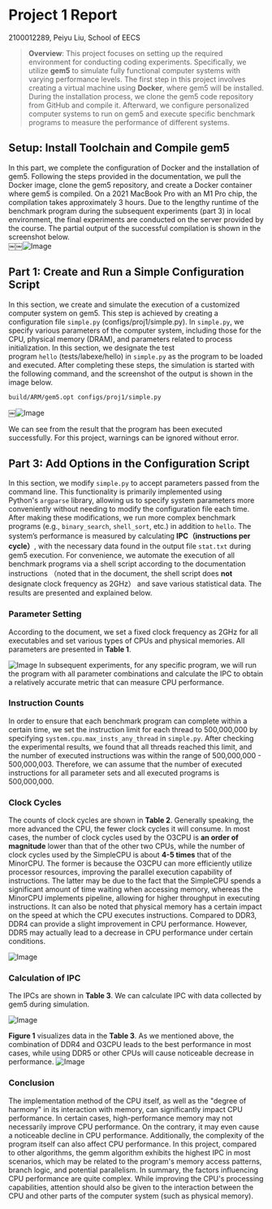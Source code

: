 # Project 1 Report
2100012289, Peiyu Liu, School of EECS
> **Overview**: This project focuses on setting up the required environment for conducting coding experiments. Specifically, we utilize **gem5** to simulate fully functional computer systems with varying performance levels. The first step in this project involves creating a virtual machine using **Docker**, where gem5 will be installed. During the installation process, we clone the gem5 code repository from GitHub and compile it. Afterward, we configure personalized computer systems to run on gem5 and execute specific benchmark programs to measure the performance of different systems.

## Setup: Install Toolchain and Compile gem5
In this part, we complete the configuration of Docker and the installation of gem5. Following the steps provided in the documentation, we pull the Docker image, clone the gem5 repository, and create a Docker container where gem5 is compiled. On a 2021 MacBook Pro with an M1 Pro chip, the compilation takes approximately 3 hours. Due to the lengthy runtime of the benchmark program during the subsequent experiments (part 3) in local environment, the final experiments are conducted on the server provided by the course. The partial output of the successful compilation is shown in the screenshot below.  
￼￼![Image](assets/IMG_3.jpg)



## Part 1: Create and Run a Simple Configuration Script
In this section, we create and simulate the execution of a customized computer system on gem5. This step is achieved by creating a configuration file `simple.py` (configs/proj1/simple.py). In `simple.py`, we specify various parameters of the computer system, including those for the CPU, physical memory (DRAM), and parameters related to process initialization. In this section, we designate the test program `hello` (tests/labexe/hello) in `simple.py` as the program to be loaded and executed. After completing these steps, the simulation is started with the following command, and the screenshot of the output is shown in the image below.
```bash
build/ARM/gem5.opt configs/proj1/simple.py
```


￼![Image](assets/IMG_4.jpg)

We can see from the result that the program has been executed successfully. For this project, warnings can be ignored without error.
## Part 3: Add Options in the Configuration Script 
In this section, we modify `simple.py` to accept parameters passed from the command line. This functionality is primarily implemented using Python's `argparse` library, allowing us to specify system parameters more conveniently without needing to modify the configuration file each time. After making these modifications, we run more complex benchmark programs (e.g., `binary_search`, `shell_sort`, etc.) in addition to `hello`. The system’s performance is measured by calculating **IPC（instructions per cycle）**, with the necessary data found in the output file `stat.txt` during gem5 execution. For convenience, we automate the execution of all benchmark programs via a shell script according to the documentation instructions （noted that in the document, the shell script does **not** designate clock frequency as 2GHz） and save various statistical data. The results are presented and explained below. 

### Parameter Setting
According to the document, we set a fixed clock frequency as 2GHz for all executables and set various types of CPUs and physical memories. All parameters are presented in **Table 1**.

![Image](assets/IMG_10.png)
In subsequent experiments, for any specific program, we will run the program with all parameter combinations and calculate the IPC to obtain a relatively accurate metric that can measure CPU performance.

### Instruction Counts
In order to ensure that each benchmark program can complete within a certain time, we set the instruction limit for each thread to 500,000,000 by specifying `system.cpu.max_insts_any_thread` in `simple.py`. After checking the experimental results, we found that all threads reached this limit, and the number of executed instructions was within the range of 500,000,000 - 500,000,003. Therefore, we can assume that the number of executed instructions for all parameter sets and all executed programs is 500,000,000.
### Clock Cycles
The counts of clock cycles are shown in **Table 2**. Generally speaking, the more advanced the CPU, the fewer clock cycles it will consume. In most cases, the number of clock cycles used by the O3CPU is **an order of magnitude** lower than that of the other two CPUs, while the number of clock cycles used by the SimpleCPU is about **4-5 times** that of the MinorCPU. The former is because the O3CPU can more efficiently utilize processor resources, improving the parallel execution capability of instructions. The latter may be due to the fact that the SimpleCPU spends a significant amount of time waiting when accessing memory, whereas the MinorCPU implements pipeline, allowing for higher throughput in executing instructions.
It can also be noted that physical memory has a certain impact on the speed at which the CPU executes instructions. Compared to DDR3, DDR4 can provide a slight improvement in CPU performance. However, DDR5 may actually lead to a decrease in CPU performance under certain conditions.

![Image](assets/IMG_11.png)

### Calculation of IPC
The IPCs are shown in **Table 3**. We can calculate IPC with data collected by gem5 during simulation.

![Image](assets/IMG_12.png)

**Figure 1** visualizes data in the **Table 3**. As we mentioned above, the combination of DDR4 and O3CPU leads to the best performance in most cases, while using DDR5 or other CPUs will cause noticeable decrease in performance.
![Image](assets/IMG_14.png)

### Conclusion
The implementation method of the CPU itself, as well as the "degree of harmony" in its interaction with memory, can significantly impact CPU performance. In certain cases, high-performance memory may not necessarily improve CPU performance. On the contrary, it may even cause a noticeable decline in CPU performance. Additionally, the complexity of the program itself can also affect CPU performance. In this project, compared to other algorithms, the gemm algorithm exhibits the highest IPC in most scenarios, which may be related to the program's memory access patterns, branch logic, and potential parallelism. In summary, the factors influencing CPU performance are quite complex. While improving the CPU's processing capabilities, attention should also be given to the interaction between the CPU and other parts of the computer system (such as physical memory).